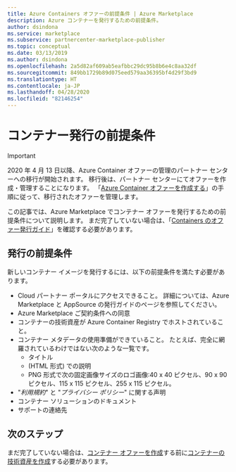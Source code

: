 ```yaml
---
title: Azure Containers オファーの前提条件 | Azure Marketplace
description: Azure コンテナーを発行するための前提条件。
author: dsindona
ms.service: marketplace
ms.subservice: partnercenter-marketplace-publisher
ms.topic: conceptual
ms.date: 03/13/2019
ms.author: dsindona
ms.openlocfilehash: 2a5d82af609ab5eafbbc29dc95b8b6e4c8aa32df
ms.sourcegitcommit: 849bb1729b89d075eed579aa36395bf4d29f3bd9
ms.translationtype: HT
ms.contentlocale: ja-JP
ms.lasthandoff: 04/28/2020
ms.locfileid: "82146254"
---
```

# <a name="container-publishing-prerequisites"></a>コンテナー発行の前提条件

> [!IMPORTANT]
> 2020 年 4 月 13 日以降、Azure Container オファーの管理のパートナー センターへの移行が開始されます。 移行後は、パートナー センターにてオファーを作成・管理することになります。 「[Azure Container オファーを作成する](https://docs.microsoft.com/azure/marketplace/partner-center-portal/create-azure-container-offer)」の手順に従って、移行されたオファーを管理します。

この記事では、Azure Marketplace でコンテナー オファーを発行するための前提条件について説明します。  まだ完了していない場合は、「[Containers のオファー発行ガイド](../../marketplace-containers.md)」を確認する必要があります。

## <a name="publishing-prerequisites"></a>発行の前提条件

新しいコンテナー イメージを発行するには、以下の前提条件を満たす必要があります。

- Cloud パートナー ポータルにアクセスできること。 詳細については、Azure Marketplace と AppSource の発行ガイドのページを参照してください。
- Azure Marketplace ご契約条件への同意
- コンテナーの技術資産が Azure Container Registry でホストされていること。
- コンテナー メタデータの使用準備ができていること。 たとえば、完全に網羅されているわけではない次のような一覧です。
  - タイトル
  - (HTML 形式) での説明
  - PNG 形式で次の固定画像サイズのロゴ画像:40 x 40 ピクセル、90 x 90 ピクセル、115 x 115 ピクセル、255 x 115 ピクセル。
- "*利用規約*" と "*プライバシー ポリシー*" に関する声明
- コンテナー ソリューションのドキュメント
- サポートの連絡先

## <a name="next-steps"></a>次のステップ

まだ完了していない場合は、[コンテナー オファーを作成](./cpp-create-offer.md)する前に[コンテナーの技術資産を作成](./cpp-create-technical-assets.md)する必要があります。  
